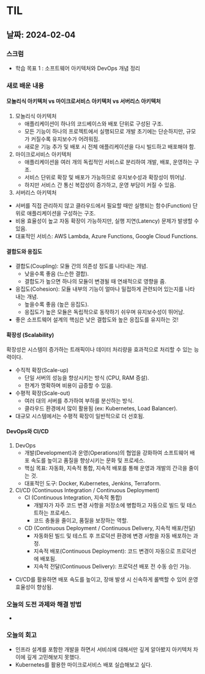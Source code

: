 # TIL

## 날짜: 2024-02-04

### 스크럼
- 학습 목표 1 : 소프트웨어 아키텍처와 DevOps 개념 정리

### 새로 배운 내용
#### 모놀리식 아키텍처 vs 마이크로서비스 아키텍처 vs 서버리스 아키텍처
1. 모놀리식 아키텍처
   - 애플리케이션이 하나의 코드베이스와 배포 단위로 구성된 구조.
   - 모든 기능이 하나의 프로젝트에서 실행되므로 개발 초기에는 단순하지만, 규모가 커질수록 유지보수가 어려워짐. 
   - 새로운 기능 추가 및 배포 시 전체 애플리케이션을 다시 빌드하고 배포해야 함.
2. 마이크로서비스 아키텍처
   - 애플리케이션을 여러 개의 독립적인 서비스로 분리하여 개발, 배포, 운영하는 구조. 
   - 서비스 단위로 확장 및 배포가 가능하므로 유지보수성과 확장성이 뛰어남. 
   - 하지만 서비스 간 통신 복잡성이 증가하고, 운영 부담이 커질 수 있음.
3. 서버리스 아키텍처
- 서버를 직접 관리하지 않고 클라우드에서 필요할 때만 실행되는 함수(Function) 단위로 애플리케이션을 구성하는 구조. 
- 비용 효율성이 높고 자동 확장이 가능하지만, 실행 지연(Latency) 문제가 발생할 수 있음. 
- 대표적인 서비스: AWS Lambda, Azure Functions, Google Cloud Functions.

#### 결합도와 응집도
- 결합도(Coupling): 모듈 간의 의존성 정도를 나타내는 개념.
  - 낮을수록 좋음 (느슨한 결합).
  - 결합도가 높으면 하나의 모듈이 변경될 때 연쇄적으로 영향을 줌.
- 응집도(Cohesion): 모듈 내부의 기능이 얼마나 밀접하게 관련되어 있는지를 나타내는 개념.
  - 높을수록 좋음 (높은 응집도). 
  - 응집도가 높은 모듈은 독립적으로 동작하기 쉬우며 유지보수성이 뛰어남.
- 좋은 소프트웨어 설계의 핵심은 낮은 결합도와 높은 응집도를 유지하는 것!

#### 확장성 (Scalability)
확장성은 시스템이 증가하는 트래픽이나 데이터 처리량을 효과적으로 처리할 수 있는 능력이다.
- 수직적 확장(Scale-up)
  - 단일 서버의 성능을 향상시키는 방식 (CPU, RAM 증설).
  - 한계가 명확하며 비용이 급증할 수 있음.
- 수평적 확장(Scale-out)
  - 여러 대의 서버를 추가하여 부하를 분산하는 방식.
  - 클라우드 환경에서 많이 활용됨 (ex: Kubernetes, Load Balancer).
- 대규모 시스템에서는 수평적 확장이 일반적으로 더 선호됨.

#### DevOps와 CI/CD
1. DevOps
   - 개발(Development)과 운영(Operations)의 협업을 강화하여 소프트웨어 배포 속도를 높이고 품질을 향상시키는 문화 및 프로세스.
   - 핵심 목표: 자동화, 지속적 통합, 지속적 배포를 통해 운영과 개발의 간극을 줄이는 것.
   - 대표적인 도구: Docker, Kubernetes, Jenkins, Terraform.
2. CI/CD (Continuous Integration / Continuous Deployment)
   - CI (Continuous Integration, 지속적 통합)
     - 개발자가 자주 코드 변경 사항을 저장소에 병합하고 자동으로 빌드 및 테스트하는 프로세스.
     - 코드 충돌을 줄이고, 품질을 보장하는 역할.
   - CD (Continuous Deployment / Continuous Delivery, 지속적 배포/전달)
     - 자동화된 빌드 및 테스트 후 프로덕션 환경에 변경 사항을 자동 배포하는 과정.
     - 지속적 배포(Continuous Deployment): 코드 변경이 자동으로 프로덕션에 배포됨.
     - 지속적 전달(Continuous Delivery): 프로덕션 배포 전 수동 승인 가능.
- CI/CD를 활용하면 배포 속도를 높이고, 장애 발생 시 신속하게 롤백할 수 있어 운영 효율성이 향상됨.

### 오늘의 도전 과제와 해결 방법
-

### 오늘의 회고
- 인프라 설계를 포함한 개발을 하면서 서비싀에 대해서만 깊게 알아봤지 아키텍처 차이에 깊게 고민해보지 못했다.
- Kubernetes를 활용한 마이크로서비스 배포 실습해보고 싶다.